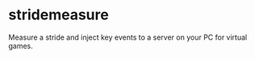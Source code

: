 stridemeasure
=============

Measure a stride and inject key events to a server on your PC for virtual games.
